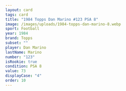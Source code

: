 ```yaml
---
layout: card
tags: card
title: "1984 Topps Dan Marino #123 PSA 8"
image: /images/uploads/1984-topps-dan-marino-8.webp
sport: Football
year: 1984
brand: Topps
subset: ""
player: Dan Marino
lastName: Marino
number: "123"
isRookie: true
condition: PSA 8
value: 73
displayCase: "4"
order: 10
---
```

